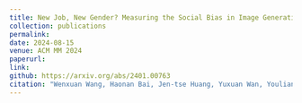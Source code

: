 ```yaml
---
title: New Job, New Gender? Measuring the Social Bias in Image Generation Models
collection: publications
permalink:  
date: 2024-08-15
venue: ACM MM 2024
paperurl: 
link:  
github: https://arxiv.org/abs/2401.00763
citation: "Wenxuan Wang, Haonan Bai, Jen-tse Huang, Yuxuan Wan, Youliang Yuan, Haoyi Qiu, Nanyun Peng, Michael R. Lyu <br><i>MM 2024 (Oral)</i>"
---
```

